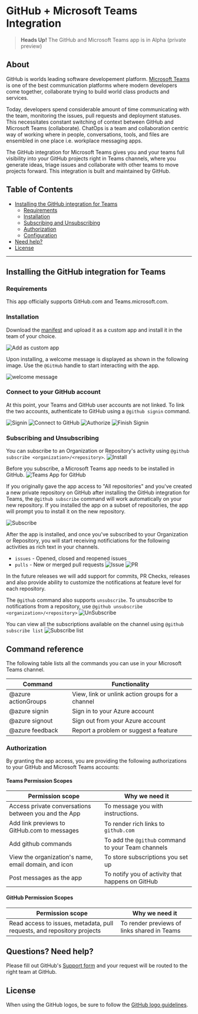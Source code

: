 # GitHub + Microsoft Teams Integration

> **Heads Up!** The GitHub and Microsoft Teams app is in Alpha (private preview) 

## About

GitHub is worlds leading software developement platform. [Microsoft Teams](https://products.office.com/microsoft-teams/group-chat-software) is one of the best communication platforms where modern developers come together, collaborate trying to build world class products and services.

Today, developers spend considerable amount of time communicating with the team, monitoring the issues, pull requests and deployment statuses. This necessitates constant switching of context between GitHub and Microsoft Teams (collaborate). ChatOps is a team and collaboration centric way of working where in people, conversations, tools, and files are ensembled in one place i.e. workplace messaging apps.

The GitHub integration for Microsoft Teams gives you and your teams full visibility into your GitHub projects right in Teams channels, where you generate ideas, triage issues and collaborate with other teams to move projects forward. This integration is built and maintained by GitHub.

## Table of Contents
- [Installing the GitHub integration for Teams](#installing-the-github-integration-for-teams)
  - [Requirements](#requirements)
  - [Installation](#installation)
  - [Subscribing and Unsubscribing](#subscribe)
  - [Authorization](#authorization)
  - [Configuration](#configuration)
- [Need help?](#questions-need-help)
- [License](#license)
--------
## Installing the GitHub integration for Teams
### Requirements
This app officially supports GitHub.com and Teams.microsoft.com.

### Installation
Download the [manifest]() and upload it as a custom app and install it in the team of your choice. 

 ![Add as custom app](images/Uploadmanifest.png)

Upon installing, a welcome message is displayed as shown in the following image. Use the ``@GitHub`` handle to start interacting with the app.

 ![welcome message](images/success.PNG)
 
### Connect to your GitHub account
 
At this point, your Teams and GitHub user accounts are not linked. To link the two accounts, authenticate to GitHub using a `@github signin` command.

![Signin](images/Signin.PNG)
![Connect to GitHub](images/ConnectGitHub.PNG)
![Authorize](images/Authorize.PNG)
![Finish Signin](images/FinishSignin.PNG)

### Subscribing and Unsubscribing
You can subscribe to an Organization or Repository's activity using `@github subscribe <organization>/<repository>`. 
![Install](images/Install.PNG)


Before you subscribe, a Microsoft Teams app needs to be installed in GitHub. 
![Teams App for GitHub](images/TeamsAppForGitHub.PNG)

If you originally gave the app access to "All repositories" and you've created a new private repository on GitHub after installing the GitHub integration for Teams, the `@github subscribe` command will work automatically on your new repository. If you installed the app on a subset of repositories, the app will prompt you to install it on the new repository.

![Subscribe](images/Subscribe.PNG)

After the app is installed, and once you've subscribed to your Organization or Repository, you will start receiving notificiations for the following activities as rich text in your channels.

- `issues` - Opened, closed and reopened issues
- `pulls` - New or merged pull requests
![Issue](images/Issue.PNG)
![PR](images/PR.PNG)

In the future releases we will add support for commits, PR Checks, releases and also provide ability to customize the notifications at feature level for each repository.

The `@github` command also supports `unsubscribe`. To unsubscribe to notifications from a repository, use `@github unsubscribe <organization>/<repository>`
![UnSubscribe](images/UnSubscribe.PNG)

You can view all the subscriptions available on the channel using `@github subscribe list`
![Subscribe list](images/subscribelist.PNG)


## Command reference

The following table lists all the commands you can use in your Microsoft Teams channel.

|Command	| Functionality |
| -------------------- |----------------|
| @azure actionGroups	| View,  link or unlink action groups for a channel |
| @azure signin	| Sign in to your Azure account |
| @azure signout	| Sign out from your Azure account |
| @azure feedback	| Report a problem or suggest a feature |

### Authorization
By granting the app access, you are providing the following authorizations to your GitHub and Microsoft Teams accounts:

#### Teams Permission Scopes

|Permission scope|Why we need it|
|---|---|
|Access private conversations between you and the App | To message you with instructions.  |
|Add link previews to GitHub.com to messages| To render rich links to `github.com`|
|Add github commands| To add the `@github` command to your Team channels |
|View the organization's name, email domain, and icon| To store subscriptions you set up|
|Post messages as the app| To notify you of activity that happens on GitHub|

#### GitHub Permission Scopes

|Permission scope|Why we need it|
|---|---|
|Read access to issues, metadata, pull requests, and repository projects | To render previews of links shared in Teams|


## Questions? Need help?
Please fill out GitHub's [Support form]('') and your request will be routed to the right team at GitHub.

## License
When using the GitHub logos, be sure to follow the [GitHub logo guidelines](https://github.com/logos).
